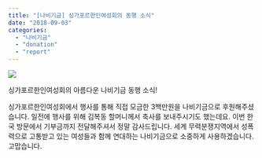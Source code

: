 ```yaml
---
title: "[나비기금] 싱가포르한인여성회의 동행 소식"
date: "2018-09-03"
categories: 
  - "나비기금"
  - "donation"
  - "report"
---
```


[![](http://justicefund.cafe24.com/kr/wp-content/uploads/2018/09/IMG_0105.jpg)](http://justicefund.cafe24.com/kr/wp-content/uploads/2018/09/IMG_0105.jpg)

싱가포르한인여성회의 아름다운 나비기금 동행 소식!

싱가포르한인여성회에서 행사를 통해 직접 모금한 3백만원을 나비기금으로 후원해주셨습니다. 일전에 행사를 위해 김복동 할머니께서 축사를 보내주시기도 했는데요. 이번 한국 방문에서 기부금까지 전달해주셔서 정말 감사드립니다. 세계 무력분쟁지역에서 성폭력으로 고통받고 있는 여성들과 함께 연대하는 나비기금으로 소중하게 사용하겠습니다. 고맙습니다.

